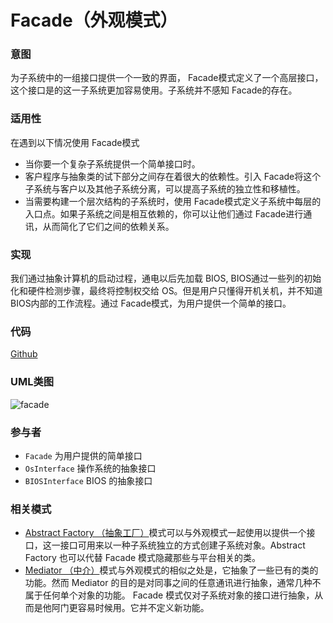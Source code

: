 # Facade（外观模式）

### 意图
为子系统中的一组接口提供一个一致的界面， Facade模式定义了一个高层接口，这个接口是的这一子系统更加容易使用。子系统并不感知 Facade的存在。

### 适用性
在遇到以下情况使用 Facade模式
* 当你要一个复杂子系统提供一个简单接口时。
* 客户程序与抽象类的试下部分之间存在着很大的依赖性。引入 Facade将这个子系统与客户以及其他子系统分离，可以提高子系统的独立性和移植性。
* 当需要构建一个层次结构的子系统时，使用 Facade模式定义子系统中每层的入口点。如果子系统之间是相互依赖的，你可以让他们通过 Facade进行通讯，从而简化了它们之间的依赖关系。

### 实现
我们通过抽象计算机的启动过程，通电以后先加载 BIOS, BIOS通过一些列的初始化和硬件检测步骤，最终将控制权交给 OS。但是用户只懂得开机关机，并不知道 BIOS内部的工作流程。通过 Facade模式，为用户提供一个简单的接口。

### 代码
[Github](https://github.com/alitain/design-pattern/tree/master/src/Structural/Facade)

### UML类图
![facade](http://ohtd7tndv.bkt.clouddn.com/dp_facade.png)

### 参与者
* `Facade` 为用户提供的简单接口
* `OsInterface` 操作系统的抽象接口
* `BIOSInterface` BIOS 的抽象接口

### 相关模式
* [Abstract Factory （抽象工厂）](https://github.com/alitain/design-pattern/blob/master/docs/creational/abstract_factory.md)模式可以与外观模式一起使用以提供一个接口，这一接口可用来以一种子系统独立的方式创建子系统对象。Abstract Factory 也可以代替 Facade 模式隐藏那些与平台相关的类。
* [Mediator （中介）](https://github.com/alitain/design-pattern/blob/master/docs/behavioral/mediator.md)模式与外观模式的相似之处是，它抽象了一些已有的类的功能。然而 Mediator 的目的是对同事之间的任意通讯进行抽象，通常几种不属于任何单个对象的功能。 Facade 模式仅对子系统对象的接口进行抽象，从而是他阿门更容易时候用。它并不定义新功能。